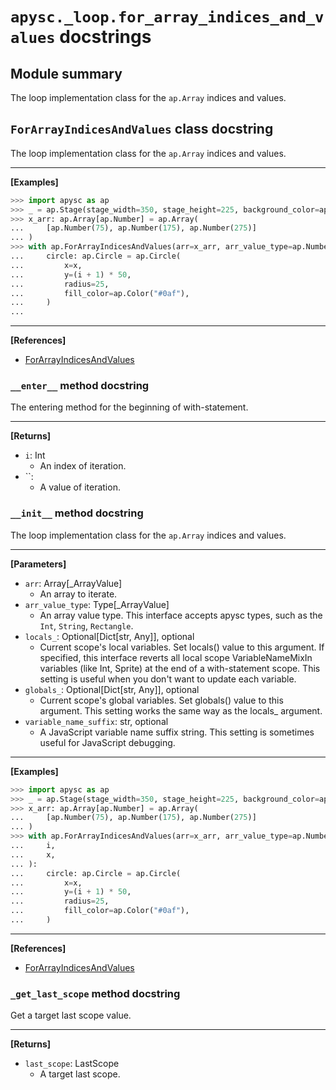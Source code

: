 # `apysc._loop.for_array_indices_and_values` docstrings

## Module summary

The loop implementation class for the `ap.Array` indices and values.

## `ForArrayIndicesAndValues` class docstring

The loop implementation class for the `ap.Array` indices and values.<hr>

**[Examples]**

```py
>>> import apysc as ap
>>> _ = ap.Stage(stage_width=350, stage_height=225, background_color=ap.Color("#333"))
>>> x_arr: ap.Array[ap.Number] = ap.Array(
...     [ap.Number(75), ap.Number(175), ap.Number(275)]
... )
>>> with ap.ForArrayIndicesAndValues(arr=x_arr, arr_value_type=ap.Number) as (i, x):
...     circle: ap.Circle = ap.Circle(
...         x=x,
...         y=(i + 1) * 50,
...         radius=25,
...         fill_color=ap.Color("#0af"),
...     )
...
```

<hr>

**[References]**

- [ForArrayIndicesAndValues](https://simon-ritchie.github.io/apysc/en/for_array_indices_and_values.html)

### `__enter__` method docstring

The entering method for the beginning of with-statement.<hr>

**[Returns]**

- `i`: Int
  - An index of iteration.
- ``: 
  - A value of iteration.

### `__init__` method docstring

The loop implementation class for the `ap.Array` indices and values.<hr>

**[Parameters]**

- `arr`: Array[_ArrayValue]
  - An array to iterate.
- `arr_value_type`: Type[_ArrayValue]
  - An array value type. This interface accepts apysc types, such as the `Int`, `String`, `Rectangle`.
- `locals_`: Optional[Dict[str, Any]], optional
  - Current scope's local variables. Set locals() value to this argument. If specified, this interface reverts all local scope VariableNameMixIn variables (like Int, Sprite) at the end of a with-statement scope. This setting is useful when you don't want to update each variable.
- `globals_`: Optional[Dict[str, Any]], optional
  - Current scope's global variables. Set globals() value to this argument. This setting works the same way as the locals_ argument.
- `variable_name_suffix`: str, optional
  - A JavaScript variable name suffix string. This setting is sometimes useful for JavaScript debugging.

<hr>

**[Examples]**

```py
>>> import apysc as ap
>>> _ = ap.Stage(stage_width=350, stage_height=225, background_color=ap.Color("#333"))
>>> x_arr: ap.Array[ap.Number] = ap.Array(
...     [ap.Number(75), ap.Number(175), ap.Number(275)]
... )
>>> with ap.ForArrayIndicesAndValues(arr=x_arr, arr_value_type=ap.Number) as (
...     i,
...     x,
... ):
...     circle: ap.Circle = ap.Circle(
...         x=x,
...         y=(i + 1) * 50,
...         radius=25,
...         fill_color=ap.Color("#0af"),
...     )
```

<hr>

**[References]**

- [ForArrayIndicesAndValues](https://simon-ritchie.github.io/apysc/en/for_array_indices_and_values.html)

### `_get_last_scope` method docstring

Get a target last scope value.<hr>

**[Returns]**

- `last_scope`: LastScope
  - A target last scope.